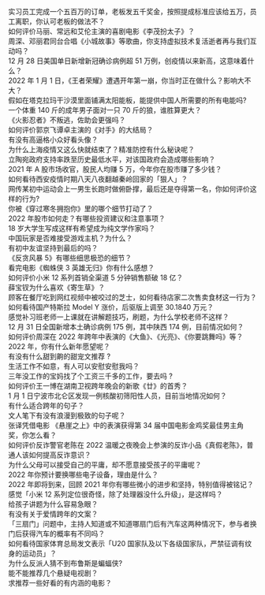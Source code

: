 实习员工完成一个五百万的订单，老板发五千奖金，按照提成标准应该给五万，员工离职，你认可老板的做法不？  
如何评价马丽、常远和艾伦主演的喜剧电影《李茂扮太子》？  
周深、邓丽君同台合唱《小城故事》等歌曲，你支持虚拟技术复活逝者再与我们互动吗？  
12 月 28 日美国单日新增新冠确诊病例超 51 万例，创疫情以来新高，这意味着什么？  
2022 年 1 月 1 日，《王者荣耀》遭遇开年第一崩，你当时正在做什么？影响大不大？  
假如在塔克拉玛干沙漠里面铺满太阳能板，能提供中国人所需要的所有电能吗?  
一个体重 140 斤的成年男子面对一只 70 斤的狼，谁胜算更大？  
《火影忍者》不叛逃，佐助会更强吗？  
如何评价郭京飞谭卓主演的《对手》的大结局？  
有没有高逼格小众好看头像？  
为什么上海疫情又这么快就结束了？精准防控有什么秘诀呢？  
立陶宛政府支持率跌至历史最低水平，对该国政府会造成哪些影响？  
2021 年 A 股市场收官，股民人均赚 5 万，今年你在股市赚了多少钱？  
如何看待西安疫情时期八天八夜翻越秦岭回家的「狠人」？  
网传某初中运动会上一男生长跑时做俯卧撑，最后还是夺得第一名，你如何评价这样的行为?  
你被《穿过寒冬拥抱你》里的哪个细节打动了？  
2022 年股市如何走？有哪些投资建议和注意事项？  
18 岁大学生写成这样有希望成为纯文学作家吗？  
中国玩家是否难接受游戏主机？为什么？  
有初中友谊坚持到最后的吗？  
《反贪风暴 5》有哪些细思极恐的细节？  
看完电影《蜘蛛侠 3 英雄无归》你有什么感想？  
如何评价小米 12 系列首销全渠道 5 分钟销售额破 18 亿？  
薛宝钗为什么喜欢《寄生草》？  
顾客在餐厅吃到网红视频中被咬过的芝士，如何看待店家二次售卖食材这一行为？  
如何看待国产特斯拉 Model Y 涨价，后驱版上调至 30.1840 万元？  
感觉补习班老师一上课就在讲解题技巧，刷题，为什么学校老师不这样？  
12 月 31 日全国新增本土确诊病例 175 例，其中陕西  174 例，目前情况如何？  
如何评价周深在 2022 年跨年中表演的《大鱼》、《光亮》、《你要跳舞吗》等？  
2022 年，你有什么新年愿望呢？  
有没有什么甜到齁的甜宠文推荐   ?  
生活工作不如意，有人可以安慰安慰我吗？  
三年没工作的宝妈找了个工资三千多的工作，要去吗 ?  
如何评价王一博在湖南卫视跨年晚会的新歌《廿》的首秀？  
1 月 1 日宁波市北仑区发现一例核酸初筛阳性人员，目前当地情况如何？  
有什么适合跨年的句子？  
文人笔下有没有浪漫到极致的句子呢？  
张译凭借电影 《悬崖之上》中的表演获得第 34 届中国电影金鸡奖最佳男主角奖，你怎么看？  
如何评价反诈警官老陈在 2022 温暖之夜晚会上参演的反诈小品《真假老陈》，普通人该如何提高反诈意识？  
为什么父母可以接受自己的平庸，却不愿意接受孩子的平庸呢？  
2022 年你预计要换哪些电子设备，理由是什么？  
2022 年即将到来，回顾 2021 年你有哪些微小的进步和坚持，特别值得被铭记？  
感觉「小米 12 系列定位很奇怪，除了处理器没什么升级」，是这样吗？  
给孩子讲题为什么容易急眼？  
有没有关于爱情跨年的文案？  
「三扇门」问题中，主持人知道或不知道哪扇门后有汽车这两种情况下，参与者换门后获得汽车的概率有不同吗？  
如何看待国家体育总局发文表示「U20 国家队及以下各级国家队，严禁征调有纹身的运动员」？  
为什么反派人猜不到布鲁斯是蝙蝠侠?  
能不能推荐几个悬疑电视剧？  
求推荐一些好看的有内涵的电影？  
